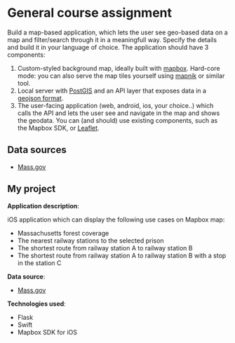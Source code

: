 # General course assignment

Build a map-based application, which lets the user see geo-based data on a map and filter/search through it in a meaningfull way. Specify the details and build it in your language of choice. The application should have 3 components:

1. Custom-styled background map, ideally built with [mapbox](http://mapbox.com). Hard-core mode: you can also serve the map tiles yourself using [mapnik](http://mapnik.org/) or similar tool.
2. Local server with [PostGIS](http://postgis.net/) and an API layer that exposes data in a [geojson format](http://geojson.org/).
3. The user-facing application (web, android, ios, your choice..) which calls the API and lets the user see and navigate in the map and shows the geodata. You can (and should) use existing components, such as the Mapbox SDK, or [Leaflet](http://leafletjs.com/).

## Data sources

- [Mass.gov](https://www.mass.gov/service-details/massgis-data-layers)

## My project

**Application description**:

iOS application which can display the following use cases on Mapbox map:

- Massachusetts forest coverage 
- The nearest railway stations to the selected prison
- The shortest route from railway station A to railway station B
- The shortest route from railway station A to railway station B with a stop in the station C

**Data source**:
- [Mass.gov](https://www.mass.gov/service-details/massgis-data-layers)

**Technologies used**:

- Flask
- Swift 
- Mapbox SDK for iOS
